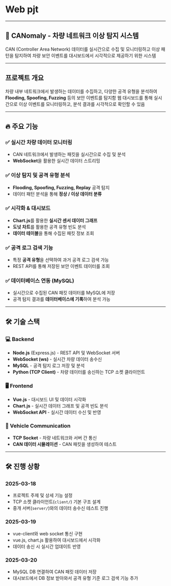 # Web pjt 
---
## 🚗 CANomaly - 차량 네트워크 이상 탐지 시스템

CAN (Controller Area Network) 데이터를 실시간으로 수집 및 모니터링하고 이상 패턴을 탐지하여 차량 보안 이벤트를 대시보드에서 시각적으로 제공하기 위한 시스템 

---

## 프로젝트 개요
차량 내부 네트워크에서 발생하는 데이터를 수집하고, 다양한 공격 유형을 분석하여 **Flooding, Spoofing, Fuzzing** 등의 보안 이벤트를 탐지함
웹 대시보드를 통해 실시간으로 이상 이벤트를 모니터링하고, 분석 결과를 시각적으로 확인할 수 있음

---

## 🔥 주요 기능

### ✅ **실시간 차량 데이터 모니터링**
- CAN 네트워크에서 발생하는 패킷을 실시간으로 수집 및 분석
- **WebSocket**을 활용한 실시간 데이터 스트리밍

### ✅ **이상 탐지 및 공격 유형 분석**
- **Flooding, Spoofing, Fuzzing, Replay** 공격 탐지
- 데이터 패턴 분석을 통해 **정상 / 이상 데이터 분류**

### ✅ **시각화 & 대시보드**
- **Chart.js**를 활용한 **실시간 센서 데이터 그래프**
- **도넛 차트**를 활용한 공격 유형 빈도 분석
- **데이터 테이블**을 통해 수집된 패킷 정보 조회

### ✅ **공격 로그 검색 기능**
- 특정 **공격 유형**을 선택하여 과거 공격 로그 검색 가능
- REST API를 통해 저장된 보안 이벤트 데이터를 조회

### ✅ **데이터베이스 연동 (MySQL)**
- 실시간으로 수집된 CAN 패킷 데이터를 MySQL에 저장
- 공격 탐지 결과를 **데이터베이스에 기록**하여 분석 가능

---

## 🛠 기술 스택

### **💻 Backend**
- **Node.js** (Express.js) - REST API 및 WebSocket 서버
- **WebSocket (ws)** - 실시간 차량 데이터 송수신
- **MySQL** - 공격 탐지 로그 저장 및 분석
- **Python (TCP Client)** - 차량 데이터를 송신하는 TCP 소켓 클라이언트

### **🖥 Frontend**
- **Vue.js** - 대시보드 UI 및 데이터 시각화
- **Chart.js** - 실시간 데이터 그래프 및 공격 빈도 분석
- **WebSocket API** - 실시간 데이터 수신 및 반영

### **📡 Vehicle Communication**
- **TCP Socket** - 차량 네트워크와 서버 간 통신
- **CAN 데이터 시뮬레이션** - CAN 패킷을 생성하여 테스트

---

## 🛠️ 진행 상황 

### 2025-03-18
- 프로젝트 주제 및 상세 기능 설정 
- TCP 소켓 클라이언트(`client/`) 기본 구조 설계
- 중개 서버(`server/`)와의 데이터 송수신 테스트 진행

### 2025-03-19
- vue-client와 web socket 통신 구현
- vue.js, chart.js 활용하여 대시보드에서 시각화
- 데이터 송신 시 실시간 업데이트 반영

### 2025-03-20
- MySQL DB 연결하여 CAN 패킷 데이터 저장
- 대시보드에서 DB 정보 받아와서 공격 유형 기준 로그 검색 기능 추가 